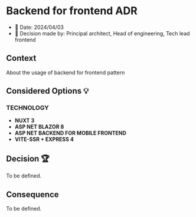 # Backend for frontend ADR
- 📅 Date: 2024/04/03
- 👷 Decision made by: Principal architect, Head of engineering, Tech lead frontend

## Context
About the usage of backend for frontend pattern

## Considered Options 💡

### TECHNOLOGY
- **NUXT 3**
- **ASP NET BLAZOR 8**
- **ASP NET BACKEND FOR MOBILE FRONTEND**
- **VITE-SSR + EXPRESS 4**

## Decision 🏆
To be defined.

## Consequence
To be defined.